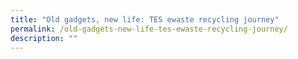 ```yaml
---
title: "Old gadgets, new life: TES ewaste recycling journey"
permalink: /old-gadgets-new-life-tes-ewaste-recycling-journey/
description: ""
---
```

